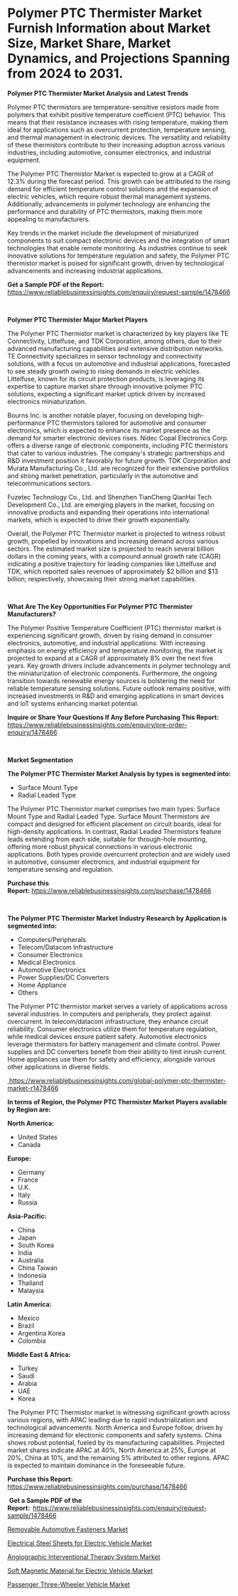 <p><h1>Polymer PTC Thermister Market Furnish Information about Market Size, Market Share, Market Dynamics, and Projections Spanning from 2024 to 2031.</h1></p><p><strong>Polymer PTC Thermister Market Analysis and Latest Trends</strong></p>
<p><p>Polymer PTC thermistors are temperature-sensitive resistors made from polymers that exhibit positive temperature coefficient (PTC) behavior. This means that their resistance increases with rising temperature, making them ideal for applications such as overcurrent protection, temperature sensing, and thermal management in electronic devices. The versatility and reliability of these thermistors contribute to their increasing adoption across various industries, including automotive, consumer electronics, and industrial equipment.</p><p>The Polymer PTC Thermistor Market is expected to grow at a CAGR of 12.3% during the forecast period. This growth can be attributed to the rising demand for efficient temperature control solutions and the expansion of electric vehicles, which require robust thermal management systems. Additionally, advancements in polymer technology are enhancing the performance and durability of PTC thermistors, making them more appealing to manufacturers. </p><p>Key trends in the market include the development of miniaturized components to suit compact electronic devices and the integration of smart technologies that enable remote monitoring. As industries continue to seek innovative solutions for temperature regulation and safety, the Polymer PTC thermistor market is poised for significant growth, driven by technological advancements and increasing industrial applications.</p></p>
<p><strong>Get a Sample PDF of the Report:&nbsp;</strong> <a href="https://www.reliablebusinessinsights.com/enquiry/request-sample/1478466?utm_campaign=60&utm_medium=2&utm_source=Github&utm_content=ia&utm_term=09122024&utm_id=polymer-ptc-thermister">https://www.reliablebusinessinsights.com/enquiry/request-sample/1478466</a></p>
<p>&nbsp;</p>
<p><strong>Polymer PTC Thermister Major Market Players</strong></p>
<p><p>The Polymer PTC Thermistor market is characterized by key players like TE Connectivity, Littelfuse, and TDK Corporation, among others, due to their advanced manufacturing capabilities and extensive distribution networks. TE Connectivity specializes in sensor technology and connectivity solutions, with a focus on automotive and industrial applications, forecasted to see steady growth owing to rising demands in electric vehicles. Littelfuse, known for its circuit protection products, is leveraging its expertise to capture market share through innovative polymer PTC solutions, expecting a significant market uptick driven by increased electronics miniaturization.</p><p>Bourns Inc. is another notable player, focusing on developing high-performance PTC thermistors tailored for automotive and consumer electronics, which is expected to enhance its market presence as the demand for smarter electronic devices rises. Nidec Copal Electronics Corp. offers a diverse range of electronic components, including PTC thermistors that cater to various industries. The company's strategic partnerships and R&D investment position it favorably for future growth. TDK Corporation and Murata Manufacturing Co., Ltd. are recognized for their extensive portfolios and strong market penetration, particularly in the automotive and telecommunications sectors.</p><p>Fuzetec Technology Co., Ltd. and Shenzhen TianCheng QianHai Tech Development Co., Ltd. are emerging players in the market, focusing on innovative products and expanding their operations into international markets, which is expected to drive their growth exponentially.</p><p>Overall, the Polymer PTC Thermistor market is projected to witness robust growth, propelled by innovations and increasing demand across various sectors. The estimated market size is projected to reach several billion dollars in the coming years, with a compound annual growth rate (CAGR) indicating a positive trajectory for leading companies like Littelfuse and TDK, which reported sales revenues of approximately $2 billion and $13 billion, respectively, showcasing their strong market capabilities.</p></p>
<p>&nbsp;</p>
<p><strong>What Are The Key Opportunities For Polymer PTC Thermister Manufacturers?</strong></p>
<p><p>The Polymer Positive Temperature Coefficient (PTC) thermistor market is experiencing significant growth, driven by rising demand in consumer electronics, automotive, and industrial applications. With increasing emphasis on energy efficiency and temperature monitoring, the market is projected to expand at a CAGR of approximately 8% over the next five years. Key growth drivers include advancements in polymer technology and the miniaturization of electronic components. Furthermore, the ongoing transition towards renewable energy sources is bolstering the need for reliable temperature sensing solutions. Future outlook remains positive, with increased investments in R&D and emerging applications in smart devices and IoT systems enhancing market potential.</p></p>
<p><strong>Inquire or Share Your Questions If Any Before Purchasing This Report:</strong> <a href="https://www.reliablebusinessinsights.com/enquiry/pre-order-enquiry/1478466?utm_campaign=60&utm_medium=2&utm_source=Github&utm_content=ia&utm_term=09122024&utm_id=polymer-ptc-thermister">https://www.reliablebusinessinsights.com/enquiry/pre-order-enquiry/1478466</a></p>
<p>&nbsp;</p>
<p><strong>Market Segmentation</strong></p>
<p><strong>The Polymer PTC Thermister Market Analysis by types is segmented into:</strong></p>
<p><ul><li>Surface Mount Type</li><li>Radial Leaded Type</li></ul></p>
<p><p>The Polymer PTC Thermistor market comprises two main types: Surface Mount Type and Radial Leaded Type. Surface Mount Thermistors are compact and designed for efficient placement on circuit boards, ideal for high-density applications. In contrast, Radial Leaded Thermistors feature leads extending from each side, suitable for through-hole mounting, offering more robust physical connections in various electronic applications. Both types provide overcurrent protection and are widely used in automotive, consumer electronics, and industrial equipment for temperature sensing and regulation.</p></p>
<p><strong>Purchase this Report:&nbsp;</strong><a href="https://www.reliablebusinessinsights.com/purchase/1478466?utm_campaign=60&utm_medium=2&utm_source=Github&utm_content=ia&utm_term=09122024&utm_id=polymer-ptc-thermister">https://www.reliablebusinessinsights.com/purchase/1478466</a></p>
<p>&nbsp;</p>
<p><strong>The Polymer PTC Thermister Market Industry Research by Application is segmented into:</strong></p>
<p><ul><li>Computers/Peripherals</li><li>Telecom/Datacom Infrastructure</li><li>Consumer Electronics</li><li>Medical Electronics</li><li>Automotive Electronics</li><li>Power Supplies/DC Converters</li><li>Home Appliance</li><li>Others</li></ul></p>
<p><p>The Polymer PTC thermistor market serves a variety of applications across several industries. In computers and peripherals, they protect against overcurrent. In telecom/datacom infrastructure, they enhance circuit reliability. Consumer electronics utilize them for temperature regulation, while medical devices ensure patient safety. Automotive electronics leverage thermistors for battery management and climate control. Power supplies and DC converters benefit from their ability to limit inrush current. Home appliances use them for safety and efficiency, alongside various other applications in diverse fields.</p></p>
<p><a href="https://www.reliablebusinessinsights.com/global-polymer-ptc-thermister-market-r1478466?utm_campaign=60&utm_medium=2&utm_source=Github&utm_content=ia&utm_term=09122024&utm_id=polymer-ptc-thermister">&nbsp;https://www.reliablebusinessinsights.com/global-polymer-ptc-thermister-market-r1478466</a></p>
<p><strong>In terms of Region, the Polymer PTC Thermister Market Players available by Region are:</strong></p>
<p>
    <p> <strong> North America: </strong>
        <ul>
            <li>United States</li>
            <li>Canada</li>
        </ul>
        </p> 
    <p> <strong> Europe: </strong>
        <ul>
            <li>Germany</li>
            <li>France</li>
            <li>U.K.</li>
            <li>Italy</li>
            <li>Russia</li>
        </ul>
        </p> 
    <p> <strong> Asia-Pacific: </strong>
        <ul>
            <li>China</li>
            <li>Japan</li>
            <li>South Korea</li>
            <li>India</li>
            <li>Australia</li>
            <li>China Taiwan</li>
            <li>Indonesia</li>
            <li>Thailand</li>
            <li>Malaysia</li>
        </ul>
        </p> 
    <p> <strong> Latin America: </strong>
        <ul>
            <li>Mexico</li>
            <li>Brazil</li>
            <li>Argentina Korea</li>
            <li>Colombia</li>
        </ul>
        </p> 
    <p> <strong> Middle East & Africa: </strong>
        <ul>
            <li>Turkey</li>
            <li>Saudi</li>
            <li>Arabia</li>
            <li>UAE</li>
            <li>Korea</li>
        </ul>
    </p>
    </p>
<p><p>The Polymer PTC Thermistor market is witnessing significant growth across various regions, with APAC leading due to rapid industrialization and technological advancements. North America and Europe follow, driven by increasing demand for electronic components and safety systems. China shows robust potential, fueled by its manufacturing capabilities. Projected market shares indicate APAC at 40%, North America at 25%, Europe at 20%, China at 10%, and the remaining 5% attributed to other regions. APAC is expected to maintain dominance in the foreseeable future.</p></p>
<p><strong>Purchase this Report: </strong><a href="https://www.reliablebusinessinsights.com/purchase/1478466?utm_campaign=60&utm_medium=2&utm_source=Github&utm_content=ia&utm_term=09122024&utm_id=polymer-ptc-thermister">https://www.reliablebusinessinsights.com/purchase/1478466</a></p>
<p>&nbsp;<strong>Get a Sample PDF of the Report:&nbsp;&nbsp;</strong><a href="https://www.reliablebusinessinsights.com/enquiry/request-sample/1478466?utm_campaign=60&utm_medium=2&utm_source=Github&utm_content=ia&utm_term=09122024&utm_id=polymer-ptc-thermister">https://www.reliablebusinessinsights.com/enquiry/request-sample/1478466</a></p>
<p><strong></strong></p>
<p><p><a href="https://github.com/FahadAhmed223/Market-Research-Report-List-1/blob/main/removable-automotive-fasteners-market.md?utm_campaign=60&utm_medium=2&utm_source=Github&utm_content=ia&utm_term=09122024&utm_id=polymer-ptc-thermister">Removable Automotive Fasteners Market</a></p><p><a href="https://www.linkedin.com/pulse/electrical-steel-sheets-electric-vehicle-market-report-offers-speje?utm_campaign=60&utm_medium=2&utm_source=Github&utm_content=ia&utm_term=09122024&utm_id=polymer-ptc-thermister">Electrical Steel Sheets for Electric Vehicle Market</a></p><p><a href="https://www.linkedin.com/pulse/angiographic-interventional-therapy-system-industry-forecast-report-apkxc?utm_campaign=60&utm_medium=2&utm_source=Github&utm_content=ia&utm_term=09122024&utm_id=polymer-ptc-thermister">Angiographic Interventional Therapy System Market</a></p><p><a href="https://www.linkedin.com/pulse/projected-frugal-egon-s954c?utm_campaign=60&utm_medium=2&utm_source=Github&utm_content=ia&utm_term=09122024&utm_id=polymer-ptc-thermister">Soft Magnetic Material for Electric Vehicle Market</a></p><p><a href="https://github.com/NargisHussain432/Market-Research-Report-List-1/blob/main/passenger-three-wheeler-vehicle-market.md?utm_campaign=60&utm_medium=2&utm_source=Github&utm_content=ia&utm_term=09122024&utm_id=polymer-ptc-thermister">Passenger Three-Wheeler Vehicle Market</a></p></p>